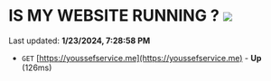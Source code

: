 # IS MY WEBSITE RUNNING ? [![](https://img.shields.io/static/v1?label=Sponsor&message=%E2%9D%A4&logo=GitHub&color=%23fe8e86)](https://github.com/sponsors/<username>)

Last updated: **1/23/2024, 7:28:58 PM**

- `GET` [https://youssefservice.me](https://youssefservice.me) - **Up** (126ms)
